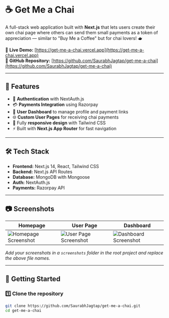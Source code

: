 # ☕ Get Me a Chai

A full-stack web application built with **Next.js** that lets users create their own chai page where others can send them small payments as a token of appreciation — similar to "Buy Me a Coffee" but for chai lovers! 🫖

🔗 **Live Demo:** [https://get-me-a-chai.vercel.app](https://get-me-a-chai.vercel.app)  
📂 **GitHub Repository:** [https://github.com/SaurabhJagtap/get-me-a-chai](https://github.com/SaurabhJagtap/get-me-a-chai)

---

## 🚀 Features
- 🔐 **Authentication** with NextAuth.js
- 💳 **Payments Integration** using Razorpay
- 📄 **User Dashboard** to manage profile and payment links
- 🌐 **Custom User Pages** for receiving chai payments
- 📱 Fully **responsive design** with Tailwind CSS
- ⚡ Built with **Next.js App Router** for fast navigation

---

## 🛠️ Tech Stack
- **Frontend:** Next.js 14, React, Tailwind CSS
- **Backend:** Next.js API Routes
- **Database:** MongoDB with Mongoose
- **Auth:** NextAuth.js
- **Payments:** Razorpay API

---

## 📷 Screenshots

| Homepage | User Page | Dashboard |
|----------|-----------|-----------|
| ![Homepage Screenshot](./screenshots/homepage.png) | ![User Page Screenshot](./screenshots/userpage.png) | ![Dashboard Screenshot](./screenshots/dashboard.png) |

_Add your screenshots in a `screenshots` folder in the root project and replace the above file names._

---

## 🏃 Getting Started

### 1️⃣ Clone the repository
```bash
git clone https://github.com/SaurabhJagtap/get-me-a-chai.git
cd get-me-a-chai
